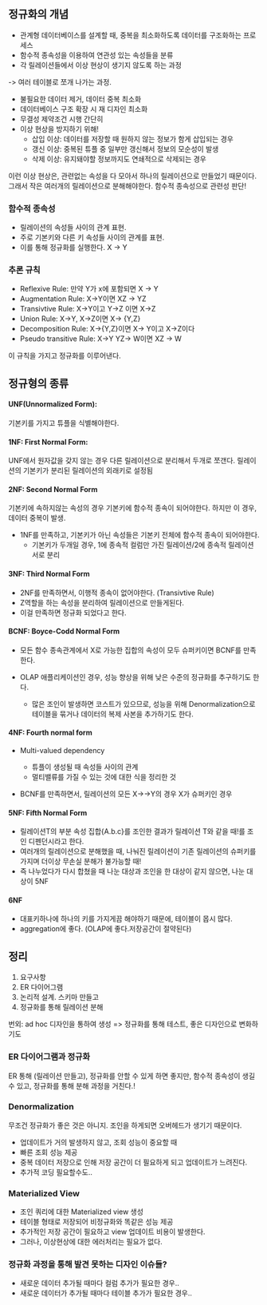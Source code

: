 ## 정규화의 개념
- 관계형 데이터베이스를 설계할 때, 중복을 최소화하도록 데이터를 구조화하는 프로세스
- 함수적 종속성을 이용하여 연관성 있는 속성들을 분류
- 각 릴레이션들에서 이상 현상이 생기지 않도록 하는 과정

-> 여러 테이블로 쪼개 나가는 과정.

* 불필요한 데이터 제거, 데이터 중복 최소화
* 데이터베이스 구조 확장 시 재 디자인 최소화 
* 무결성 제약조건 시행 간단히
* 이상 현상을 방지하기 위해! 
  * 삽입 이상: 데이터를 저장할 때 원하지 않는 정보가 함게 삽입되는 경우
  * 갱신 이상: 중복된 튜플 중 일부만 갱신해서 정보의 모순성이 발생
  * 삭제 이상: 유지돼야할 정보까지도 연쇄적으로 삭제되는 경우

이런 이상 현상은, 관련없는 속성을 다 모아서 하나의 릴레이션으로 만들었기 때문이다.
그래서 작은 여러개의 릴레이션으로 분해해야한다.
함수적 종속성으로 관련성 판단!

### 함수적 종속성
- 릴레이션의 속성들 사이의 관계 표현.
- 주로 기본키와 다른 키 속성들 사이의 관계를 표현.
- 이를 통해 정규화를 실행한다.
X -> Y

### 추론 규칙
- Reflexive Rule: 만약 Y가 x에 포함되면 X -> Y
- Augmentation Rule: X->Y이면 XZ -> YZ
- Transivtive Rule: X->Y이고 Y->Z 이면 X->Z
- Union Rule: X->Y, X->Z이면 X-> {Y,Z}
- Decomposition Rule: X->{Y,Z}이면 X-> Y이고 X->Z이다
- Pseudo transitive Rule: X->Y YZ-> W이면 XZ -> W

이 규칙을 가지고 정규화를 이루어낸다.

## 정규형의 종류 
#### UNF(Unnormalized Form): 
기본키를 가지고 튜플을 식별해야한다. 
#### 1NF: First Normal Form: 
UNF에서 원자값을 갖지 않는 경우 다른 릴레이션으로 분리해서 두개로 쪼갠다.
릴레이션의 기본키가 분리된 릴레이션의 외래키로 설정됨

#### 2NF: Second Normal Form
기본키에 속하지않는 속성의 경우 기본키에 함수적 종속이 되어야한다.
하지만 이 경우, 데이터 중복이 발생.

- 1NF를 만족하고, 기본키가 아닌 속성들은 기본키 전체에 함수적 종속이 되어야한다.
  - 기본키가 두개일 경우, 1에 종속적 컬럼만 가진 릴레이션/2에 종속적 릴레이션 서로 분리

#### 3NF: Third Normal Form
- 2NF를 만족하면서, 이행적 종속이 없어야한다. (Transivtive Rule)
- Z역할을 하는 속성을 분리하여 릴레이션으로 만들게된다.
- 이걸 만족하면 정규화 되었다고 한다.

#### BCNF: Boyce-Codd Normal Form
- 모든 함수 종속관계에서 X로 가능한 집합의 속성이 모두 슈퍼키이면 BCNF를 만족한다.


- OLAP 애플리케이션인 경우, 성능 향상을 위해 낮은 수준의 정규화를 추구하기도 한다. 
  - 많은 조인이 발생하면 코스트가 있으므로, 성능을 위해 Denormalization으로 테이블을 묶거나 데이터의 복제 사본을 추가하기도 한다.

#### 4NF: Fourth normal form
- Multi-valued dependency
  - 튜플이 생성될 때 속성들 사이의 관계
  - 멀티밸류를 가질 수 있는 것에 대한 식을 정리한 것
  
- BCNF를 만족하면서, 릴레이션의 모든 X->->Y의 경우 X가 슈퍼키인 경우

#### 5NF: Fifth Normal Form
- 릴레이션T의 부분 속성 집합{A.b.c}를 조인한 결과가 릴레이션 T와 같을 때!를 조인 디펜던시라고 한다.
- 여러개의 릴레이션으로 분해했을 때, 나눠진 릴레이션이 기존 릴레이션의 슈퍼키를 가지며 더이상 무손실 분해가 불가능할 때!
- 즉 나누었다가 다시 합쳤을 때 나눈 대상과 조인을 한 대상이 같지 않으면, 나눈 대상이 5NF

#### 6NF
- 대표키하나에 하나의 키를 가지게끔 해야하기 때문에, 테이블이 몹시 많다. 
- aggregation에 좋다. (OLAP에 좋다.저장공간이 절약된다)


## 정리
1. 요구사항
2. ER 다이어그램
3. 논리적 설계. 스키마 만들고
4. 정규화를 통해 릴레이션 분해

번외: ad hoc 디자인을 통하여 생성 => 정규화를 통해 테스트, 좋은 디자인으로 변화하기도

### ER 다이어그램과 정규화
ER 통해 (릴레이션 만들고), 정규화를 안할 수 있게 하면 좋지만,
함수적 종속성이 생길 수 있고, 정규화를 통해 분해 과정을 거친다.!

### Denormalization
무조건 정규화가 좋은 것은 아니지. 조인을 하게되면 오버헤드가 생기기 때문이다.
- 업데이트가 거의 발생하지 않고, 조회 성능이 중요할 때
- 빠른 조회 성능 제공
- 중복 데이터 저장으로 인해 저장 공간이 더 필요하게 되고 업데이트가 느려진다. 
- 추가적 코딩 필요할수도..

### Materialized View
- 조인 쿼리에 대한 Materialized view 생성
- 테이블 형태로 저장되어 비정규화와 똑같은 성능 제공
- 추가적인 저장 공간이 필요하고 view 업데이트 비용이 발생한다.
- 그러나, 이상현상에 대한 에러처리는 필요가 없다.

### 정규화 과정을 통해 발견 못하는 디자인 이슈들?
- 새로운 데이터 추가될 때마다 컬럼 추가가 필요한 경우..
- 새로운 데이터가 추가될 때마다 테이블 추가가 필요한 경우..

